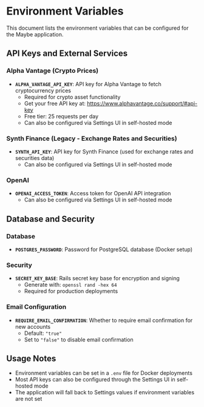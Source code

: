 # Environment Variables

This document lists the environment variables that can be configured for the Maybe application.

## API Keys and External Services

### Alpha Vantage (Crypto Prices)
- **`ALPHA_VANTAGE_API_KEY`**: API key for Alpha Vantage to fetch cryptocurrency prices
  - Required for crypto asset functionality
  - Get your free API key at: https://www.alphavantage.co/support/#api-key
  - Free tier: 25 requests per day
  - Can also be configured via Settings UI in self-hosted mode

### Synth Finance (Legacy - Exchange Rates and Securities)
- **`SYNTH_API_KEY`**: API key for Synth Finance (used for exchange rates and securities data)
  - Can also be configured via Settings UI in self-hosted mode

### OpenAI
- **`OPENAI_ACCESS_TOKEN`**: Access token for OpenAI API integration
  - Can also be configured via Settings UI in self-hosted mode

## Database and Security

### Database
- **`POSTGRES_PASSWORD`**: Password for PostgreSQL database (Docker setup)

### Security
- **`SECRET_KEY_BASE`**: Rails secret key base for encryption and signing
  - Generate with: `openssl rand -hex 64`
  - Required for production deployments

### Email Configuration
- **`REQUIRE_EMAIL_CONFIRMATION`**: Whether to require email confirmation for new accounts
  - Default: `"true"`
  - Set to `"false"` to disable email confirmation

## Usage Notes

- Environment variables can be set in a `.env` file for Docker deployments
- Most API keys can also be configured through the Settings UI in self-hosted mode
- The application will fall back to Settings values if environment variables are not set